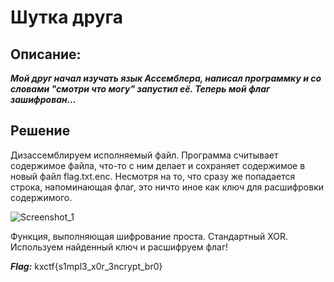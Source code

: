 # Шутка друга
## Описание: 
***Мой друг начал изучать язык Ассемблера, написал программку и со словами "смотри что могу" запустил её. Теперь мой флаг зашифрован...***

## Решение
Дизассемблируем исполняемый файл. Программа считывает содержимое файла, что-то с ним делает и сохраняет содержимое в новый файл flag.txt.enc. 
Несмотря на то, что сразу же попадается строка, напоминающая флаг, это ничто иное как ключ для расшифровки содержимого. 

![Screenshot_1](https://github.com/cybhack0/writeups-jeopardy-kxctf-2024-spring/assets/122211306/ea699fd6-489f-4353-bbb0-42b4c9fb617a)

Функция, выполняющая шифрование проста. Стандартный XOR. Используем найденный ключ и расшифруем флаг!

***Flag:*** kxctf{s1mpl3_x0r_3ncrypt_br0}
